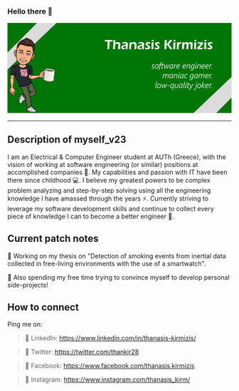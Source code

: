 ### Hello there 👋
<p>
  <img src="https://github.com/thanasisKirmizis/thanasisKirmizis/blob/master/cover.png"/>
</p>

---

## Description of myself_v23

I am an Electrical & Computer Engineer student at AUTh (Greece), with the vision of working at software engineering (or similar) positions at accomplished companies 💯. My capabilities and passion with IT have been there since childhood 💻. I believe my greatest powers to be complex problem analyzing and step-by-step solving using all the engineering knowledge I have amassed through the years ⚡. Currently striving to leverage my software development skills and continue to collect every piece of knowledge I can to become a better engineer 🌱.

## Current patch notes

🔭 Working on my thesis on "Detection of smoking events from inertial data collected in free-living environments with the use of a smartwatch". 

🎯 Also spending my free time trying to convince myself to develop personal side-projects!

## How to connect

Ping me on:

> 🔗 LinkedIn: https://www.linkedin.com/in/thanasis-kirmizis/

> 🐥 Twitter: https://twitter.com/thankir28

> 📘 Facebook: https://www.facebook.com/thanasis.kirmizis

> 📸 Instagram: https://www.instagram.com/thanasis_kirm/

